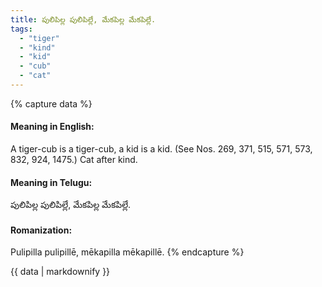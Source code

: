 ```yaml
---
title: పులిపిల్ల పులిపిల్లే, మేకపిల్ల మేకపిల్లే.
tags:
  - "tiger"
  - "kind"
  - "kid"
  - "cub"
  - "cat"
---
```


{% capture data %}
#### Meaning in English:
A tiger-cub is a tiger-cub, a kid is a kid.
(See Nos. 269, 371, 515, 571, 573, 832, 924, 1475.)
Cat after kind.

#### Meaning in Telugu:
పులిపిల్ల పులిపిల్లే, మేకపిల్ల మేకపిల్లే.

#### Romanization:
Pulipilla pulipillē, mēkapilla mēkapillē.
{% endcapture %}

{{ data | markdownify }}

